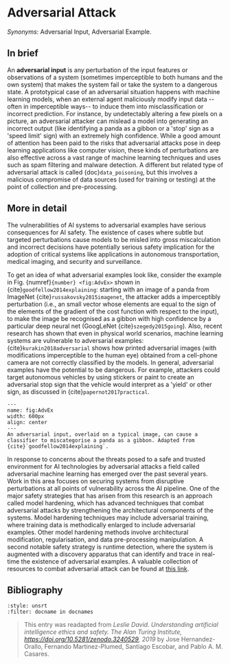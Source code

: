 # Adversarial Attack

*Synonyms*: Adversarial Input, Adversarial Example.

## In brief

An **adversarial input** is any perturbation of
the input features or observations of a system (sometimes imperceptible
to both humans and the own system) that makes the system fail or take
the system to a dangerous state. A prototypical case of an adversarial
situation happens with machine learning models, when an external
agent maliciously modify input data --often in imperceptible ways--
to induce them into misclassification or incorrect prediction. For
instance, by undetectably altering a few pixels on a picture, an
adversarial attacker can mislead a model into generating an incorrect
output (like identifying a panda as a gibbon or a 'stop' sign as a
'speed limit' sign) with an extremely high confidence. While a good
amount of attention has been paid to the risks that adversarial attacks
pose in deep learning applications like computer vision, these kinds of
perturbations are also effective across a vast range of machine learning
techniques and uses such as spam filtering and malware detection. A
different but related type of adversarial attack is called {doc}`data_poisoning`, but this involves a malicious
compromise of data sources (used for training or testing) at the point
of collection and pre-processing.


## More in detail

The vulnerabilities of AI systems to adversarial examples have
serious consequences for AI safety. The existence of cases where subtle
but targeted perturbations cause models to be misled into gross
miscalculation and incorrect decisions have potentially serious safety
implication for the adoption of critical systems like applications in
autonomous transportation, medical imaging, and security and
surveillance.

To get an idea of what adversarial examples look like, consider the
example in Fig. {numref}`{number} <fig:AdvEx>`  shown in {cite}`goodfellow2014explaining`: starting
with an image of a panda from ImageNet  {cite}`russakovsky2015imagenet`, the
attacker adds a imperceptibly perturbation (i.e., an small vector whose
elements are equal to the sign of the elements of the gradient of the
cost function with respect to the input), to make the image be
recognised as a gibbon with high confidence by a particular deep neural
net (GoogLeNet  {cite}`szegedy2015going`). Also, recent research has shown
that even in physical world scenarios, machine learning systems are
vulnerable to adversarial examples:  {cite}`kurakin2018adversarial` shows how
printed adversarial images (with modifications imperceptible to the
human eye) obtained from a cell-phone camera are not correctly
classified by the models. In general, adversarial examples have the
potential to be dangerous. For example, attackers could target
autonomous vehicles by using stickers or paint to create an adversarial
stop sign that the vehicle would interpret as a 'yield' or other sign,
as discussed in  {cite}`papernot2017practical`.

```{figure} ./adversarial_img_1.png
---
name: fig:AdvEx
width: 600px
align: center
---
An adversarial input, overlaid on a typical image, can cause a
classifier to miscategorise a panda as a gibbon. Adapted from  {cite}`goodfellow2014explaining`.
```

In response to concerns about the threats posed to a safe and trusted
environment for AI technologies by adversarial attacks a field called
adversarial machine learning has emerged over the past several years.
Work in this area focuses on securing systems from disruptive
perturbations at all points of vulnerability across the AI pipeline. One
of the major safety strategies that has arisen from this research is an
approach called model hardening, which has advanced techniques that
combat adversarial attacks by strengthening the architectural components
of the systems. Model hardening techniques may include adversarial
training, where training data is methodically enlarged to include
adversarial examples. Other model hardening methods involve
architectural modification, regularisation, and data pre-processing
manipulation. A second notable safety strategy is runtime detection,
where the system is augmented with a discovery apparatus that can
identify and trace in real-time the existence of adversarial examples. A
valuable collection of resources to combat adversarial attack can be
found at <a href="https://github.com/IBM/adversarialrobustness-toolbox" target=_blank>this link</a>.



## Bibliography

```{bibliography}
:style: unsrt
:filter: docname in docnames
```

> This entry was readapted from *Leslie David. Understanding artificial intelligence ethics and safety. The Alan Turing Institute, https://doi.org/10.5281/zenodo.3240529, 2019* by Jose Hernandez-Orallo, Fernando Martinez-Plumed, Santiago Escobar, and Pablo A. M. Casares.
